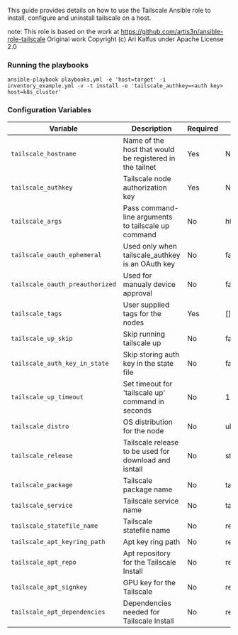 This guide provides details on how to use the Tailscale Ansible role to install, configure  and uninstall tailscale on a host.

note: This role is based on the work at https://github.com/artis3n/ansible-role-tailscale
Original work Copyright (c) Ari Kalfus under Apache License 2.0    

### Running the playbooks
```
ansible-playbook playbooks.yml -e 'host=target' -i inventory_example.yml -v -t install -e 'tailscale_authkey=<auth key> host=k8s_cluster'
```

### Configuration Variables
| Variable                       | Description                                              | Required | Default               |
|--------------------------------|----------------------------------------------------------|----------|-----------------------|
| `tailscale_hostname`           | Name of the host that would be registered in the tailnet | Yes      | None                  |
| `tailscale_authkey`            | Tailscale node authorization key                         | Yes      | None                  |
| `tailscale_args`               | Pass command-line arguments to tailscale up command      | No       | http://localhost:8080 |
| `tailscale_oauth_ephemeral`    | Used only when tailscale_authkey is an OAuth key         | No       | false                 |
| `tailscale_oauth_preauthorized`| Used for manualy device approval                         | No       | false                 |
| `tailscale_tags`               | User supplied tags for the nodes                         | Yes      | []                    |
| `tailscale_up_skip`            | Skip running tailscale up                                | No       | false                 |
| `tailscale_auth_key_in_state`  | Skip storing auth key in the state file                  | No       | false                 |
| `tailscale_up_timeout`         | Set timeout for 'tailscale up' command in seconds        | No       | 120s                  |
| `tailscale_distro`             | OS distribution for the node                             | No       | ubuntu                |
| `tailscale_release`            | Tailscale release to be used for download and isntall    | No       | stable                |
| `tailscale_package`            | Tailscale package name                                   | No       | tailscale             |
| `tailscale_service`            | Tailscale service name                                   | No       | tailscaled            |
| `tailscale_statefile_name`     | Tailscale statefile name                                 | No       | refer vars/main.yml  |
| `tailscale_apt_keyring_path`   | Apt key ring path                                        | No       | refer vars/main.yml  |
| `tailscale_apt_repo`           | Apt repository for the Tailscale Install                 | No       | refer vars/main.yml  |
| `tailscale_apt_signkey`        | GPU key for the Tailscale                                | No       | refer vars/main.yml  |
| `tailscale_apt_dependencies`   | Dependencies needed for Tailscale Install                | No       | refer vars/main.yml  |
